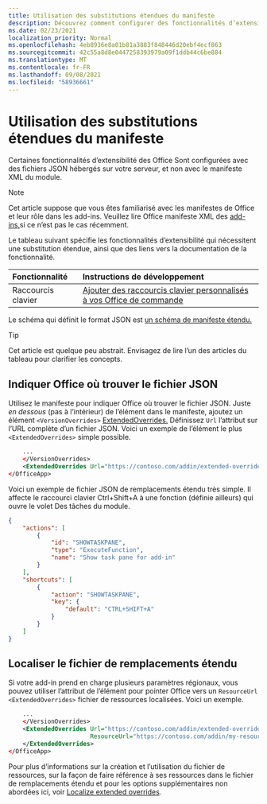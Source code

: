 ```yaml
---
title: Utilisation des substitutions étendues du manifeste
description: Découvrez comment configurer des fonctionnalités d’extensibilité avec des substitutions étendues du manifeste.
ms.date: 02/23/2021
localization_priority: Normal
ms.openlocfilehash: 4eb8936e8a01b81a3883f848446d20ebf4ecf863
ms.sourcegitcommit: 42c55a8d8e0447258393979a09f1ddb44c6be884
ms.translationtype: MT
ms.contentlocale: fr-FR
ms.lasthandoff: 09/08/2021
ms.locfileid: "58936661"
---
```

# <a name="work-with-extended-overrides-of-the-manifest"></a>Utilisation des substitutions étendues du manifeste

Certaines fonctionnalités d’extensibilité des Office Sont configurées avec des fichiers JSON hébergés sur votre serveur, et non avec le manifeste XML du module.

> [!NOTE]
> Cet article suppose que vous êtes familiarisé avec les manifestes de Office et leur rôle dans les add-ins. Veuillez lire Office manifeste XML des [add-ins,](add-in-manifests.md)si ce n’est pas le cas récemment.

Le tableau suivant spécifie les fonctionnalités d’extensibilité qui nécessitent une substitution étendue, ainsi que des liens vers la documentation de la fonctionnalité.

| Fonctionnalité | Instructions de développement |
| :----- | :----- |
| Raccourcis clavier | [Ajouter des raccourcis clavier personnalisés à vos Office de commande](../design/keyboard-shortcuts.md) |

Le schéma qui définit le format JSON est [un schéma de manifeste étendu.](https://developer.microsoft.com/json-schemas/office-js/extended-manifest.schema.json)

> [!TIP]
> Cet article est quelque peu abstrait. Envisagez de lire l’un des articles du tableau pour clarifier les concepts.

## <a name="tell-office-where-to-find-the-json-file"></a>Indiquer Office où trouver le fichier JSON

Utilisez le manifeste pour indiquer Office où trouver le fichier JSON. Juste *en dessous* (pas à l’intérieur) de l’élément dans le manifeste, ajoutez un élément `<VersionOverrides>` [ExtendedOverrides.](../reference/manifest/extendedoverrides.md) Définissez `Url` l’attribut sur l’URL complète d’un fichier JSON. Voici un exemple de l’élément le plus `<ExtendedOverrides>` simple possible.

```xml
    ...
    </VersionOverrides>  
    <ExtendedOverrides Url="https://contoso.com/addin/extended-overrides.json"></ExtendedOverrides>
</OfficeApp>
```

Voici un exemple de fichier JSON de remplacements étendu très simple. Il affecte le raccourci clavier Ctrl+Shift+A à une fonction (définie ailleurs) qui ouvre le volet Des tâches du module.

```json
{
    "actions": [
        {
            "id": "SHOWTASKPANE",
            "type": "ExecuteFunction",
            "name": "Show task pane for add-in"
        }
    ],
    "shortcuts": [
        {
            "action": "SHOWTASKPANE",
            "key": {
                "default": "CTRL+SHIFT+A"
            }
        }
    ]
}
```

## <a name="localize-the-extended-overrides-file"></a>Localiser le fichier de remplacements étendu

Si votre add-in prend en charge plusieurs paramètres régionaux, vous pouvez utiliser l’attribut de l’élément pour pointer Office vers un `ResourceUrl` `<ExtendedOverrides>` fichier de ressources localisées. Voici un exemple.

```xml
    ...
    </VersionOverrides>  
    <ExtendedOverrides Url="https://contoso.com/addin/extended-overrides.json" 
                       ResourceUrl="https://contoso.com/addin/my-resources.json">
    </ExtendedOverrides>
</OfficeApp>
```

Pour plus d’informations sur la création et l’utilisation du fichier de ressources, sur la façon de faire référence à ses ressources dans le fichier de remplacements étendu et pour les options supplémentaires non abordées ici, voir [Localize extended overrides](localization.md#localize-extended-overrides).
